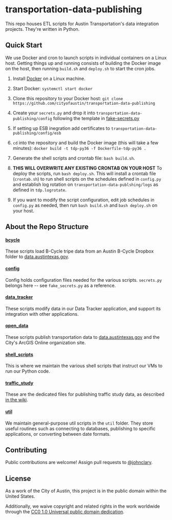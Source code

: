 # transportation-data-publishing

This repo houses ETL scripts for Austin Transportation's data integration projects. They're written in Python. 

## Quick Start

We use Docker and cron to launch scripts in individual containers on a Linux host. Getting things up and running consists of building the Docker image on the host, then running `build.sh` and `deploy.sh` to start the cron jobs.

1. Install [Docker](https://docs.docker.com/) on a Linux machine.

2. Start Docker: `systemctl start docker`

3. Clone this repository to your Docker host: `git clone https://github.com/cityofaustin/transportation-data-publishing`
 
4. Create your `secrets.py` and drop it into `transportation-data-publishing/config` following the template in [fake-secrets.py](https://github.com/cityofaustin/transportation-data-publishing/blob/master/config/fake_secrets.py)

5. If setting up ESB inegration add certificates to `transportation-data-publishing/config/esb`

6. `cd` into the repository and build the Docker image (this will take a few minutes): `docker build -t tdp-py36 -f Dockerfile-tdp-py36 .`

7. Generate the shell scripts and crontab file: `bash build.sh`.

8. **THIS WILL OVERWRITE ANY EXISTING CRONTAB ON YOUR HOST**
To deploy the scripts, run `bash deploy.sh`. This will install a crontab file (`crontab.sh`) to run shell scripts on the schedules defined in `config.py` and establish log rotation on `transportation-data-publshing/logs` as defined in `tdp.logrotate`.

9. If you want to modify the script configuration, edit job schedules in `config.py` as needed, then run `bash build.sh` and `bash deploy.sh` on your host.

## About the Repo Structure

#### [bcycle]()

These scripts load B-Cycle tripe data from an Austin B-Cycle Dropbox folder to [data.austintexas.gov](http://data.austintexas.gov).

#### [config]()

Config holds configuration files needed for the various scripts. `secrets.py` belongs here -- see `fake_secrets.py` as a reference.

#### [data_tracker]()

These scripts modify data in our Data Tracker application, and support its integration with other applications.

#### [open_data]()

These scripts publish transportation data to [data.austintexas.gov](http://data.austintexas.gov) and the City's ArcGIS Online organization site.

#### [shell_scripts]()

This is where we maintain the various shell scripts that instruct our VMs to run our Python code.

#### [traffic_study]()

These are the dedicated files for publishing traffic study data, as described [in the wiki](https://github.com/cityofaustin/transportation-data-publishing/wiki/Traffic-Count-Data-Publishing).

#### [util]()

We maintain general-purpose util scripts in the `util` folder. They store useful routines such as connecting to databases, publishing to specific applications, or converting between date formats.

## Contributing

Public contributions are welcome! Assign pull requests to [@johnclary](http://github.com/johnclary).

## License

As a work of the City of Austin, this project is in the public domain within the United States.

Additionally, we waive copyright and related rights in the work worldwide through the [CC0 1.0 Universal public domain dedication](https://creativecommons.org/publicdomain/zero/1.0/).


